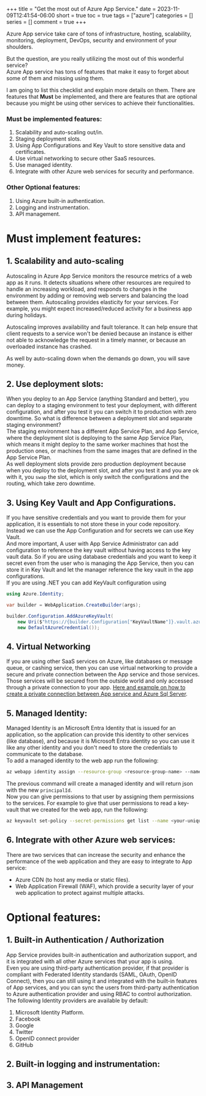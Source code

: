 +++
title = "Get the most out of Azure App Service."
date = 2023-11-09T12:41:54-06:00
short = true
toc = true
tags = ["azure"]
categories = []
series = []
comment = true
+++

Azure App service take care of tons of infrastructure, hosting, scalability, monitoring, deployment, DevOps, security and environment of your shoulders.  

But the question, are you really utilizing the most out of this wonderful service?  
Azure App service has tons of features that make it easy to forget about some of them and missing using them.  

I am going to list this checklist and explain more details on them. There are features that **Must** be implemented, and there are features that are optional because you might be using other services to achieve their functionalities.

### Must be implemented features:

1. Scalability and auto-scaling out/in.
2. Staging deployment slots.
3. Using App Configurations and Key Vault to store sensitive data and certificates.  
4. Use virtual networking to secure other SaaS resources.
5. Use managed identity.  
6. Integrate with other Azure web services for security and performance.  

### Other Optional features:
1. Using Azure built-in authentication.
2. Logging and instrumentation.
3. API management.



# Must implement features: 

## 1. Scalability and auto-scaling
Autoscaling in Azure App Service monitors the resource metrics of a web app as it runs. It detects situations where other resources are required to handle an increasing workload, and responds to changes in the environment by adding or removing web servers and balancing the load between them. Autoscaling provides elasticity for your services. For example, you might expect increased/reduced activity for a business app during holidays.

Autoscaling improves availability and fault tolerance. It can help ensure that client requests to a service won't be denied because an instance is either not able to acknowledge the request in a timely manner, or because an overloaded instance has crashed.

As well by auto-scaling down when the demands go down, you will save money.

## 2. Use deployment slots:
When you deploy to an App Service (anything Standard and better), you can deploy to a staging environment to test your deployment, with different configuration, and after you test it you can switch it to production with zero downtime.
So what is difference between a deployment slot and separate staging environment?  
The staging environment has a different App Service Plan, and App Service, where the deployment slot is deploying to the same App Service Plan, which means it might deploy to the same worker machines that host the production ones, or machines from the same images that are defined in the App Service Plan.  
As well deployment slots provide zero production deployment because when you deploy to the deployment slot, and after you test it and you are ok with it, you `swap` the slot, which is only switch the configurations and the routing, which take zero downtime.  


## 3. Using Key Vault and App Configurations.
If you have sensitive credentials and you want to provide them for your application, it is essentials to not store these in your code repository.  Instead we can use the App Configuration and for secrets we can use Key Vault.  
And more important, A user with App Service Administrator can add configuration to reference the key vault without having access to the key vault data.  So if you are using database credentials and you want to keep it secret even from the user who is managing the App Service, then you can store it in Key Vault and let the manager reference the key vault in the app configurations.  
If you are using .NET you can add KeyVault configuration using 
```csharp
using Azure.Identity;

var builder = WebApplication.CreateBuilder(args);

builder.Configuration.AddAzureKeyVault(
    new Uri($"https://{builder.Configuration["KeyVaultName"]}.vault.azure.net/"),
    new DefaultAzureCredential());
```

## 4. Virtual Networking
If you are using other SaaS services on Azure, like databases or message queue, or cashing service, then you can use virtual networking to provide a secure and private connection between the App service and those services. Those services will be secured from the outside world and only accessed through a private connection to your app.  [Here and example on how to create a private connection between App service and Azure Sql Server](https://www.ghassan.page/posts/2023_01_10_azure_networking_reciep_one/).  

## 5. Managed Identity:
Managed Identity is an Microsoft Entra Identity that is issued for an application, so the application can provide this identity to other services (like database), and because it is Microsoft Entra identity so you can use it like any other identity and you don't need to store the credentials to communicate to the database.  
To add a managed identity to the web app run the following:  
```bash
az webapp identity assign --resource-group <resource-group-name> --name <app-service-name>
```
The previous command will create a managed identity and will return json with the new `principalId`.  
Now you can give permissions to that user by assigning them permissions to the services. For example to give that user permissions to read a key-vault that we created for the web app, run the following:  

```bash
az keyvault set-policy --secret-permissions get list --name <your-unique-vault-name> --object-id <your-managed-identity-principleid>
```
## 6. Integrate with other Azure web services: 
There are two services that can increase the security and enhance the performance of the web application and they are easy to integrate to App service:  
* Azure CDN (to host any media or static files). 
* Web Application Firewall (WAF), which provide a security layer of your web application to protect against multiple attacks.  

# Optional features:

## 1. Built-in Authentication / Authorization
App Service provides built-in authentication and authorization support, and it is integrated with all other Azure services that your app is using.  
Even you are using third-party authentication provider, if that provider is compliant with Federated Identity standards (SAML, OAuth, OpenID Connect), then you can still using it and integrated with the built-in features of App services, and you can sync the users from third-party authentication to Azure authentication provider and using RBAC to control authorization.
The following Identity providers are available by default:
1. Microsoft Identity Platform.
2. Facebook
3. Google
4. Twitter
5. OpenID connect provider
6. GitHub

## 2. Built-in logging and instrumentation:
## 3. API Management




